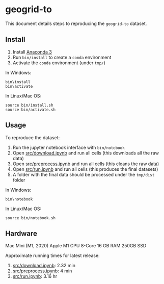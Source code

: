 # geogrid-to

This document details steps to reproducing the `geogrid-to` dataset.

## Install

1. Install [Anaconda 3](https://www.anaconda.com/)
2. Run ``bin/install`` to create a ``conda`` environment
3. Activate the ``conda`` environment (under ``tmp/``)

In Windows:

```
bin\install
bin\activate
```

In Linux/Mac OS:

```
source bin/install.sh
source bin/activate.sh
```

## Usage

To reproduce the dataset:

1. Run the jupyter notebook interface with ``bin/notebook``
2. Open [src/download.ipynb](src/download.ipynb) and run all cells (this downloads all the raw data)
3. Open [src/preprocess.ipynb](src/preprocess.ipynb) and run all cells (this cleans the raw data)
4. Open [src/run.ipynb](src/preprocess.ipynb) and run all cells (this produces the final datasets)
5. A folder with the final data should be processed under the ``tmp/dist`` folder

In Windows:

```
bin\notebook
```

In Linux/Mac OS:

```
source bin/notebook.sh
```

## Hardware

Mac Mini (M1, 2020)
Apple M1 CPU 8-Core
16 GB RAM
250GB SSD

Approximate running times for latest release:

1. [src/download.ipynb](src/download.ipynb): 2.32 min
2. [src/preprocess.ipynb](src/preprocess.ipynb): 4 min
3. [src/run.ipynb](src/preprocess.ipynb): 3.16 hr